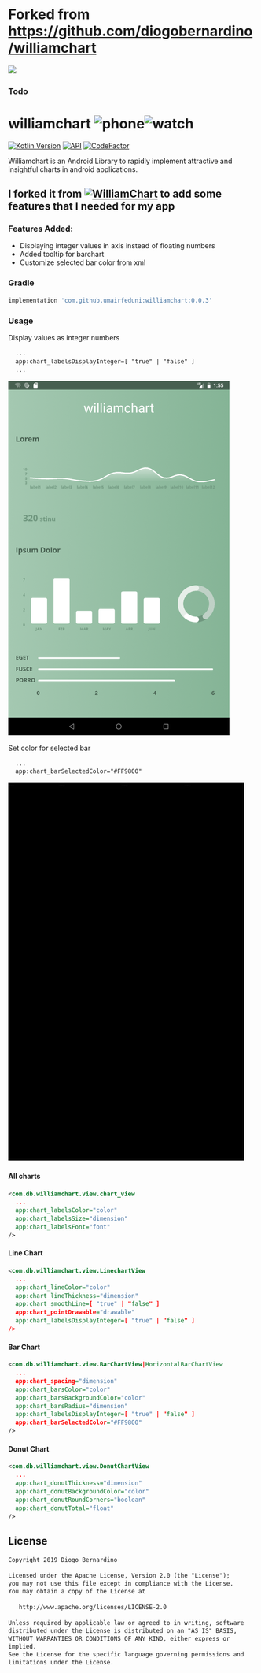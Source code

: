 # Forked from https://github.com/diogobernardino/williamchart

[![](https://jitpack.io/v/umairfeduni/williamchart.svg)](https://jitpack.io/#umairfeduni/williamchart)




### Todo


# williamchart ![phone][2]![watch][3]

[![Kotlin Version](https://img.shields.io/badge/kotlin-1.3.50-blue.svg)](https://kotlinlang.org)
[![API](https://img.shields.io/badge/API-16%2B-brightgreen.svg?style=flat)](https://android-arsenal.com/api?level=16)
[![CodeFactor](https://www.codefactor.io/repository/github/diogobernardino/williamchart/badge)](https://www.codefactor.io/repository/github/diogobernardino/williamchart)

Williamchart is an Android Library to rapidly implement attractive and insightful charts in android applications.



## I forked it from [![WilliamChart](https://img.shields.io/badge/Github-WilliamChart-%23000)](https://github.com/diogobernardino/williamchart) to add some features that I needed for my app

### Features Added: 
- Displaying integer values in axis instead of floating numbers
- Added tooltip for barchart
- Customize selected bar color from xml

### Gradle 

``` groovy
implementation 'com.github.umairfeduni:williamchart:0.0.3'
```


### Usage
Display values as integer numbers
```xml
  ...
  app:chart_labelsDisplayInteger=[ "true" | "false" ]
  ... 

```
![screenshot][4]


Set color for selected bar
```xml
  ...
  app:chart_barSelectedColor="#FF9800"
```
![screenshot][5]


#### All charts

```xml
<com.db.williamchart.view.chart_view
  ...
  app:chart_labelsColor="color"
  app:chart_labelsSize="dimension"
  app:chart_labelsFont="font" 
/>
```

#### Line Chart

```xml
<com.db.williamchart.view.LinechartView
  ...
  app:chart_lineColor="color"
  app:chart_lineThickness="dimension"
  app:chart_smoothLine=[ "true" | "false" ]
  app:chart_pointDrawable="drawable" 
  app:chart_labelsDisplayInteger=[ "true" | "false" ]                                        
/>
```

#### Bar Chart

```xml
<com.db.williamchart.view.BarChartView|HorizontalBarChartView
  ...
  app:chart_spacing="dimension"
  app:chart_barsColor="color"
  app:chart_barsBackgroundColor="color"
  app:chart_barsRadius="dimension" 
  app:chart_labelsDisplayInteger=[ "true" | "false" ]
  app:chart_barSelectedColor="#FF9800"                                                              
/>
```

#### Donut Chart

```xml
<com.db.williamchart.view.DonutChartView
  ...
  app:chart_donutThickness="dimension"
  app:chart_donutBackgroundColor="color"
  app:chart_donutRoundCorners="boolean"
  app:chart_donutTotal="float"
/>
```


License
-------

    Copyright 2019 Diogo Bernardino

    Licensed under the Apache License, Version 2.0 (the "License");
    you may not use this file except in compliance with the License.
    You may obtain a copy of the License at

       http://www.apache.org/licenses/LICENSE-2.0

    Unless required by applicable law or agreed to in writing, software
    distributed under the License is distributed on an "AS IS" BASIS,
    WITHOUT WARRANTIES OR CONDITIONS OF ANY KIND, either express or implied.
    See the License for the specific language governing permissions and
    limitations under the License.

[1]: https://twitter.com/dfbernardino
[2]: ./art/phone.png
[3]: ./art/watch.png
[4]: ./art/demo_screenshot.png
[5]: ./art/select_bar_chat.gif
